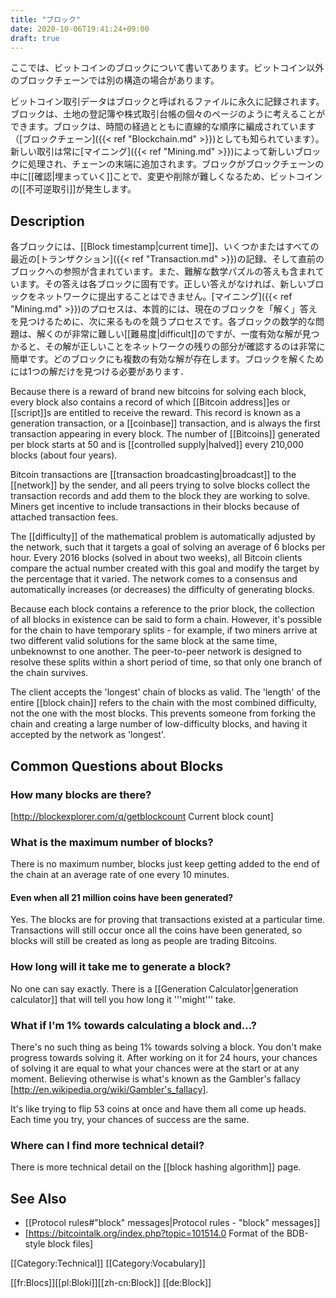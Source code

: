 ```yaml
---
title: "ブロック"
date: 2020-10-06T19:41:24+09:00
draft: true
---
```


ここでは、ビットコインのブロックについて書いてあります。ビットコイン以外のブロックチェーンでは別の構造の場合があります。

ビットコイン取引データはブロックと呼ばれるファイルに永久に記録されます。ブロックは、土地の登記簿や株式取引台帳の個々のページのように考えることができます。ブロックは、時間の経過とともに直線的な順序に編成されています（[ブロックチェーン]({{< ref "Blockchain.md" >}})としても知られています）。新しい取引は常に[マイニング]({{< ref "Mining.md" >}})によって新しいブロックに処理され、チェーンの末端に追加されます。ブロックがブロックチェーンの中に[[確認|埋まっていく]]ことで、変更や削除が難しくなるため、ビットコインの[[不可逆取引]]が発生します。

## Description

各ブロックには、[[Block timestamp|current time]]、いくつかまたはすべての最近の[トランザクション]({{< ref "Transaction.md" >}})の記録、そして直前のブロックへの参照が含まれています。また、難解な数学パズルの答えも含まれています。その答えは各ブロックに固有です。正しい答えがなければ、新しいブロックをネットワークに提出することはできません。[マイニング]({{< ref "Mining.md" >}})のプロセスは、本質的には、現在のブロックを「解く」答えを見つけるために、次に来るものを競うプロセスです。各ブロックの数学的な問題は、解くのが非常に難しい[[難易度|difficult]]のですが、一度有効な解が見つかると、その解が正しいことをネットワークの残りの部分が確認するのは非常に簡単です。どのブロックにも複数の有効な解が存在します。ブロックを解くためには1つの解だけを見つける必要があります．

Because there is a reward of brand new bitcoins for solving each block, every block also contains a record of which [[Bitcoin address]]es or [[script]]s are entitled to receive the reward. This record is known as a generation transaction, or a [[coinbase]] transaction, and is always the first transaction appearing in every block. The number of [[Bitcoins]] generated per block starts at 50 and is [[controlled supply|halved]] every 210,000 blocks (about four years).

Bitcoin transactions are [[transaction broadcasting|broadcast]] to the [[network]] by the sender, and all peers trying to solve blocks collect the transaction records and add them to the block they are working to solve. Miners get incentive to include transactions in their blocks because of attached transaction fees.

The [[difficulty]] of the mathematical problem is automatically adjusted by the network, such that it targets a goal of solving an average of 6 blocks per hour.  Every 2016 blocks (solved in about two weeks), all Bitcoin clients compare the actual number created with this goal and modify the target by the percentage that it varied. The network comes to a consensus and automatically increases (or decreases) the difficulty of generating blocks.

Because each block contains a reference to the prior block, the collection of all blocks in existence can be said to form a chain.  However, it's possible for the chain to have temporary splits - for example, if two miners arrive at two different valid solutions for the same block at the same time, unbeknownst to one another.  The peer-to-peer network is designed to resolve these splits within a short period of time, so that only one branch of the chain survives.

The client accepts the 'longest' chain of blocks as valid. The 'length' of the entire [[block chain]] refers to the chain with the most combined difficulty, not the one with the most blocks. This prevents someone from forking the chain and creating a large number of low-difficulty blocks, and having it accepted by the network as 'longest'.

## Common Questions about Blocks

### How many blocks are there?
[http://blockexplorer.com/q/getblockcount Current block count]

### What is the maximum number of blocks?
There is no maximum number, blocks just keep getting added to the end of the chain at an average rate of one every 10 minutes.

#### Even when all 21 million coins have been generated?
Yes. The blocks are for proving that transactions existed at a particular time. Transactions will still occur once all the coins have been generated, so blocks will still be created as long as people are trading Bitcoins.

### How long will it take me to generate a block?
No one can say exactly. There is a [[Generation Calculator|generation calculator]] that will tell you how long it '''might''' take.

### What if I'm 1% towards calculating a block and...?
There's no such thing as being 1% towards solving a block.  You don't make progress towards solving it.  After working on it for 24 hours, your chances of solving it are equal to what your chances were at the start or at any moment. Believing otherwise is what's known as the Gambler's fallacy [http://en.wikipedia.org/wiki/Gambler's_fallacy].

It's like trying to flip 53 coins at once and have them all come up heads.  Each time you try, your chances of success are the same.

### Where can I find more technical detail?
There is more technical detail on the [[block hashing algorithm]] page.

## See Also

* [[Protocol rules#"block" messages|Protocol rules - "block" messages]]
* [https://bitcointalk.org/index.php?topic=101514.0 Format of the BDB-style block files]

[[Category:Technical]]
[[Category:Vocabulary]]

[[fr:Blocs]][[pl:Bloki]][[zh-cn:Block]]
[[de:Block]]
